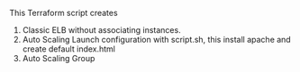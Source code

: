 This Terraform script creates
1. Classic ELB without associating instances.
2. Auto Scaling Launch configuration with script.sh, this install apache and create default index.html
3. Auto Scaling Group
